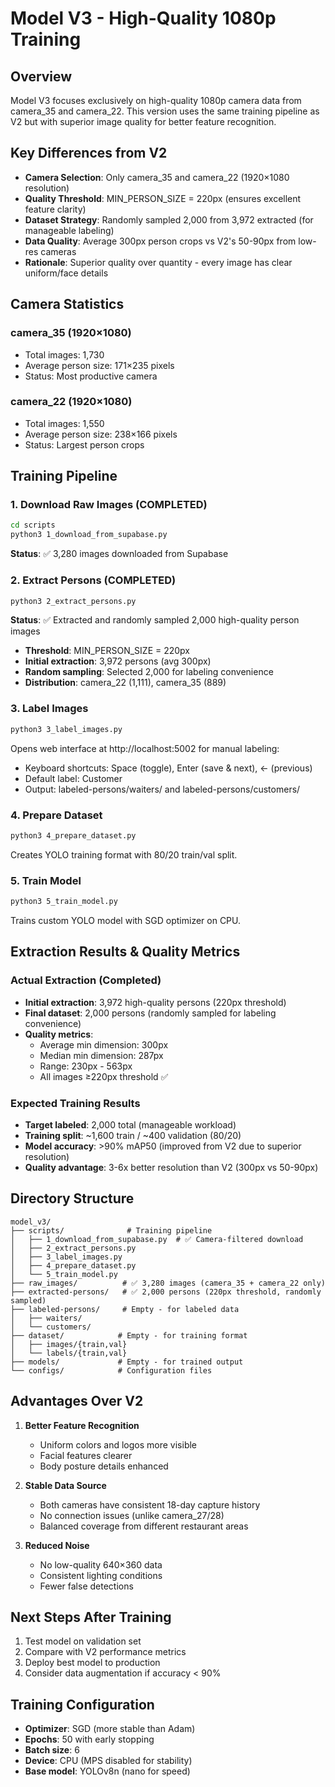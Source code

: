 # Model V3 - High-Quality 1080p Training

## Overview
Model V3 focuses exclusively on high-quality 1080p camera data from camera_35 and camera_22. This version uses the same training pipeline as V2 but with superior image quality for better feature recognition.

## Key Differences from V2
- **Camera Selection**: Only camera_35 and camera_22 (1920×1080 resolution)
- **Quality Threshold**: MIN_PERSON_SIZE = 220px (ensures excellent feature clarity)
- **Dataset Strategy**: Randomly sampled 2,000 from 3,972 extracted (for manageable labeling)
- **Data Quality**: Average 300px person crops vs V2's 50-90px from low-res cameras
- **Rationale**: Superior quality over quantity - every image has clear uniform/face details

## Camera Statistics

### camera_35 (1920×1080)
- Total images: 1,730
- Average person size: 171×235 pixels
- Status: Most productive camera

### camera_22 (1920×1080)
- Total images: 1,550
- Average person size: 238×166 pixels
- Status: Largest person crops

## Training Pipeline

### 1. Download Raw Images (COMPLETED)
```bash
cd scripts
python3 1_download_from_supabase.py
```
**Status**: ✅ 3,280 images downloaded from Supabase

### 2. Extract Persons (COMPLETED)
```bash
python3 2_extract_persons.py
```
**Status**: ✅ Extracted and randomly sampled 2,000 high-quality person images
- **Threshold**: MIN_PERSON_SIZE = 220px
- **Initial extraction**: 3,972 persons (avg 300px)
- **Random sampling**: Selected 2,000 for labeling convenience
- **Distribution**: camera_22 (1,111), camera_35 (889)

### 3. Label Images
```bash
python3 3_label_images.py
```
Opens web interface at http://localhost:5002 for manual labeling:
- Keyboard shortcuts: Space (toggle), Enter (save & next), ← (previous)
- Default label: Customer
- Output: labeled-persons/waiters/ and labeled-persons/customers/

### 4. Prepare Dataset
```bash
python3 4_prepare_dataset.py
```
Creates YOLO training format with 80/20 train/val split.

### 5. Train Model
```bash
python3 5_train_model.py
```
Trains custom YOLO model with SGD optimizer on CPU.

## Extraction Results & Quality Metrics

### Actual Extraction (Completed)
- **Initial extraction**: 3,972 high-quality persons (220px threshold)
- **Final dataset**: 2,000 persons (randomly sampled for labeling convenience)
- **Quality metrics**:
  - Average min dimension: 300px
  - Median min dimension: 287px
  - Range: 230px - 563px
  - All images ≥220px threshold ✅

### Expected Training Results
- **Target labeled**: 2,000 total (manageable workload)
- **Training split**: ~1,600 train / ~400 validation (80/20)
- **Model accuracy**: >90% mAP50 (improved from V2 due to superior resolution)
- **Quality advantage**: 3-6x better resolution than V2 (300px vs 50-90px)

## Directory Structure
```
model_v3/
├── scripts/              # Training pipeline
│   ├── 1_download_from_supabase.py  # ✅ Camera-filtered download
│   ├── 2_extract_persons.py
│   ├── 3_label_images.py
│   ├── 4_prepare_dataset.py
│   └── 5_train_model.py
├── raw_images/          # ✅ 3,280 images (camera_35 + camera_22 only)
├── extracted-persons/   # ✅ 2,000 persons (220px threshold, randomly sampled)
├── labeled-persons/     # Empty - for labeled data
│   ├── waiters/
│   └── customers/
├── dataset/            # Empty - for training format
│   ├── images/{train,val}
│   └── labels/{train,val}
├── models/             # Empty - for trained output
└── configs/            # Configuration files
```

## Advantages Over V2

1. **Better Feature Recognition**
   - Uniform colors and logos more visible
   - Facial features clearer
   - Body posture details enhanced

2. **Stable Data Source**
   - Both cameras have consistent 18-day capture history
   - No connection issues (unlike camera_27/28)
   - Balanced coverage from different restaurant areas

3. **Reduced Noise**
   - No low-quality 640×360 data
   - Consistent lighting conditions
   - Fewer false detections

## Next Steps After Training

1. Test model on validation set
2. Compare with V2 performance metrics
3. Deploy best model to production
4. Consider data augmentation if accuracy < 90%

## Training Configuration

- **Optimizer**: SGD (more stable than Adam)
- **Epochs**: 50 with early stopping
- **Batch size**: 6
- **Device**: CPU (MPS disabled for stability)
- **Base model**: YOLOv8n (nano for speed)
